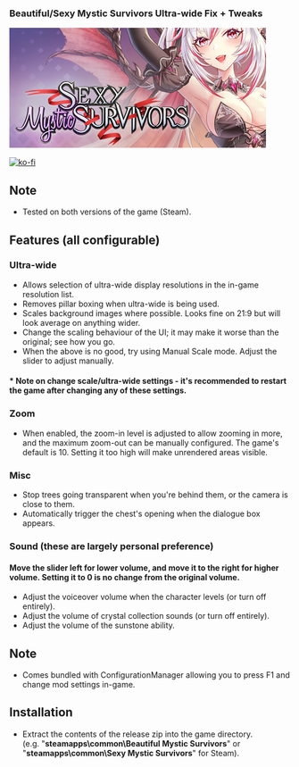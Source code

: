 ### Beautiful/Sexy Mystic Survivors Ultra-wide Fix + Tweaks

![Game Logo](header.jpg)<br>

[![ko-fi](https://ko-fi.com/img/githubbutton_sm.svg)](https://ko-fi.com/F2F2DI3WA)<br>

## Note

- Tested on both versions of the game (Steam).

## Features (all configurable)
### Ultra-wide
- Allows selection of ultra-wide display resolutions in the in-game resolution list.
- Removes pillar boxing when ultra-wide is being used.
- Scales background images where possible. Looks fine on 21:9 but will look average on anything wider.
- Change the scaling behaviour of the UI; it may make it worse than the original; see how you go.
- When the above is no good, try using Manual Scale mode. Adjust the slider to adjust manually.

#### * Note on change scale/ultra-wide settings - it's recommended to restart the game after changing any of these settings.

### Zoom
- When enabled, the zoom-in level is adjusted to allow zooming in more, and the maximum zoom-out can be manually configured. The game's default is 10. Setting it too high will make unrendered areas visible.
### Misc
- Stop trees going transparent when you're behind them, or the camera is close to them.
- Automatically trigger the chest's opening when the dialogue box appears.
### Sound (these are largely personal preference)
#### Move the slider left for lower volume, and move it to the right for higher volume. Setting it to 0 is no change from the original volume.
- Adjust the voiceover volume when the character levels (or turn off entirely).
- Adjust the volume of crystal collection sounds (or turn off entirely).
- Adjust the volume of the sunstone ability.

## Note
- Comes bundled with ConfigurationManager allowing you to press F1 and change mod settings in-game.

## Installation
- Extract the contents of the release zip into the game directory.<br />(e.g. "**steamapps\common\Beautiful Mystic Survivors**" or "**steamapps\common\Sexy Mystic Survivors**" for Steam).
